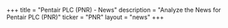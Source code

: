 +++
title = "Pentair PLC (PNR) - News"
description = "Analyze the News for Pentair PLC (PNR)"
ticker = "PNR"
layout = "news"
+++

